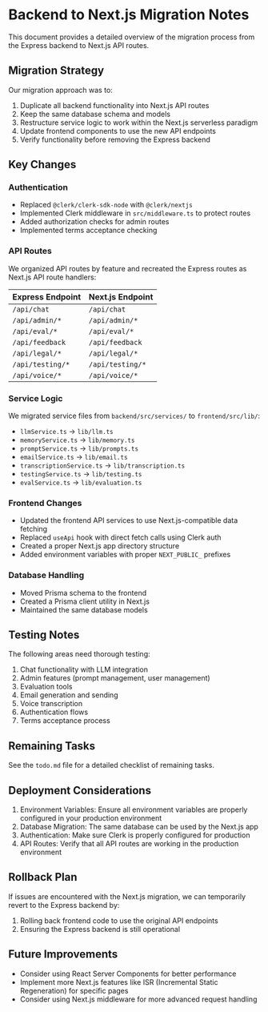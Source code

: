 # Backend to Next.js Migration Notes

This document provides a detailed overview of the migration process from the Express backend to Next.js API routes.

## Migration Strategy

Our migration approach was to:

1. Duplicate all backend functionality into Next.js API routes
2. Keep the same database schema and models
3. Restructure service logic to work within the Next.js serverless paradigm
4. Update frontend components to use the new API endpoints
5. Verify functionality before removing the Express backend

## Key Changes

### Authentication

- Replaced `@clerk/clerk-sdk-node` with `@clerk/nextjs`
- Implemented Clerk middleware in `src/middleware.ts` to protect routes
- Added authorization checks for admin routes
- Implemented terms acceptance checking

### API Routes

We organized API routes by feature and recreated the Express routes as Next.js API route handlers:

| Express Endpoint | Next.js Endpoint |
|-----------------|------------------|
| `/api/chat` | `/api/chat` |
| `/api/admin/*` | `/api/admin/*` |
| `/api/eval/*` | `/api/eval/*` |
| `/api/feedback` | `/api/feedback` |
| `/api/legal/*` | `/api/legal/*` |
| `/api/testing/*` | `/api/testing/*` |
| `/api/voice/*` | `/api/voice/*` |

### Service Logic

We migrated service files from `backend/src/services/` to `frontend/src/lib/`:

- `llmService.ts` → `lib/llm.ts`
- `memoryService.ts` → `lib/memory.ts`
- `promptService.ts` → `lib/prompts.ts`
- `emailService.ts` → `lib/email.ts`
- `transcriptionService.ts` → `lib/transcription.ts`
- `testingService.ts` → `lib/testing.ts`
- `evalService.ts` → `lib/evaluation.ts`

### Frontend Changes

- Updated the frontend API services to use Next.js-compatible data fetching
- Replaced `useApi` hook with direct fetch calls using Clerk auth
- Created a proper Next.js app directory structure
- Added environment variables with proper `NEXT_PUBLIC_` prefixes

### Database Handling

- Moved Prisma schema to the frontend
- Created a Prisma client utility in Next.js
- Maintained the same database models

## Testing Notes

The following areas need thorough testing:

1. Chat functionality with LLM integration
2. Admin features (prompt management, user management)
3. Evaluation tools
4. Email generation and sending
5. Voice transcription
6. Authentication flows
7. Terms acceptance process

## Remaining Tasks

See the `todo.md` file for a detailed checklist of remaining tasks.

## Deployment Considerations

1. Environment Variables: Ensure all environment variables are properly configured in your production environment
2. Database Migration: The same database can be used by the Next.js app
3. Authentication: Make sure Clerk is properly configured for production
4. API Routes: Verify that all API routes are working in the production environment

## Rollback Plan

If issues are encountered with the Next.js migration, we can temporarily revert to the Express backend by:

1. Rolling back frontend code to use the original API endpoints
2. Ensuring the Express backend is still operational

## Future Improvements

- Consider using React Server Components for better performance
- Implement more Next.js features like ISR (Incremental Static Regeneration) for specific pages
- Consider using Next.js middleware for more advanced request handling